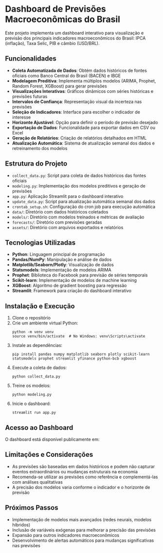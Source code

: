 # Dashboard de Previsões Macroeconômicas do Brasil

Este projeto implementa um dashboard interativo para visualização e previsão dos principais indicadores macroeconômicos do Brasil: IPCA (inflação), Taxa Selic, PIB e câmbio (USD/BRL).

## Funcionalidades

- **Coleta Automatizada de Dados**: Obtém dados históricos de fontes oficiais como Banco Central do Brasil (BACEN) e IBGE
- **Modelagem Preditiva**: Implementa múltiplos modelos (ARIMA, Prophet, Random Forest, XGBoost) para gerar previsões
- **Visualizações Interativas**: Gráficos dinâmicos com séries históricas e previsões futuras
- **Intervalos de Confiança**: Representação visual da incerteza nas previsões
- **Seleção de Indicadores**: Interface para escolher o indicador de interesse
- **Horizonte Ajustável**: Opção para definir o período de previsão desejado
- **Exportação de Dados**: Funcionalidade para exportar dados em CSV ou Excel
- **Geração de Relatórios**: Criação de relatórios detalhados em HTML
- **Atualização Automática**: Sistema de atualização semanal dos dados e retreinamento dos modelos

## Estrutura do Projeto

- `collect_data.py`: Script para coleta de dados históricos das fontes oficiais
- `modeling.py`: Implementação dos modelos preditivos e geração de previsões
- `app.py`: Aplicação Streamlit para o dashboard interativo
- `update_data.py`: Script para atualização automática semanal dos dados
- `crontab_setup.sh`: Configuração do cron job para execução automática
- `data/`: Diretório com dados históricos coletados
- `models/`: Diretório com modelos treinados e métricas de avaliação
- `forecasts/`: Diretório com previsões geradas
- `assets/`: Diretório com arquivos exportados e relatórios

## Tecnologias Utilizadas

- **Python**: Linguagem principal de programação
- **Pandas/NumPy**: Manipulação e análise de dados
- **Matplotlib/Seaborn/Plotly**: Visualização de dados
- **Statsmodels**: Implementação de modelos ARIMA
- **Prophet**: Biblioteca do Facebook para previsão de séries temporais
- **Scikit-learn**: Implementação de modelos de machine learning
- **XGBoost**: Algoritmo de gradient boosting para regressão
- **Streamlit**: Framework para criação do dashboard interativo

## Instalação e Execução

1. Clone o repositório
2. Crie um ambiente virtual Python:
   ```
   python -m venv venv
   source venv/bin/activate  # No Windows: venv\Scripts\activate
   ```
3. Instale as dependências:
   ```
   pip install pandas numpy matplotlib seaborn plotly scikit-learn statsmodels prophet streamlit yfinance python-bcb xgboost
   ```
4. Execute a coleta de dados:
   ```
   python collect_data.py
   ```
5. Treine os modelos:
   ```
   python modeling.py
   ```
6. Inicie o dashboard:
   ```
   streamlit run app.py
   ```

## Acesso ao Dashboard

O dashboard está disponível publicamente em:


## Limitações e Considerações

- As previsões são baseadas em dados históricos e podem não capturar eventos extraordinários ou mudanças estruturais na economia
- Recomenda-se utilizar as previsões como referência e complementá-las com análises qualitativas
- A precisão dos modelos varia conforme o indicador e o horizonte de previsão

## Próximos Passos

- Implementação de modelos mais avançados (redes neurais, modelos híbridos)
- Inclusão de variáveis exógenas para melhorar a precisão das previsões
- Expansão para outros indicadores macroeconômicos
- Desenvolvimento de alertas automáticos para mudanças significativas nas previsões
